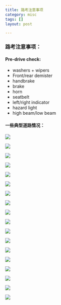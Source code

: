 ```yaml
---
title: 路考注意事项 
category: misc  
tags: []  
layout: post  

---
```


### 路考注意事项：

#### Pre-drive check:
* washers + wipers
* Front/rear demister
* handbrake
* brake
* horn
* seatbelt
* left/right indicator
* hazard light
* high beam/low beam

#### 一些典型道路情况：

[![][1]][1]  

[![][2]][2]  

[![][3]][3]  

[![][4]][4]  

[![][5]][5]  

[![][6]][6]  

[![][7]][7]  

[![][8]][8]  

[![][9]][9]  

[![][10]][10]  

[![][11]][11]  

[![][12]][12]  

[![][13]][13]  

[![][14]][14]  

[![][15]][15]  

[![][16]][16]  

[![][17]][17]

[![][18]][18]



[1]: /assets/images/driving/1.png
[2]: /assets/images/driving/2.png
[3]: /assets/images/driving/3.png
[4]: /assets/images/driving/4.png
[5]: /assets/images/driving/5.png
[6]: /assets/images/driving/6.png
[7]: /assets/images/driving/7.png
[8]: /assets/images/driving/8.png
[9]: /assets/images/driving/9.png
[10]: /assets/images/driving/10.png
[11]: /assets/images/driving/11.png
[12]: /assets/images/driving/12.png
[13]: /assets/images/driving/13.png
[14]: /assets/images/driving/14.png
[15]: /assets/images/driving/15.png
[16]: /assets/images/driving/16.png
[17]: /assets/images/driving/17.png
[18]: /assets/images/driving/18.png
[19]: /assets/images/driving/19.png

